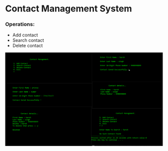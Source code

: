 # Contact Management System
### Operations:
* Add contact
* Search contact
* Delete contact

![](/img/c1.png)
